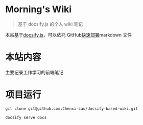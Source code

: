 # Morning's Wiki

> 基于 docsify.js 的个人 wiki 笔记

本站基于[docsify.js](https://docsify.js.org/#/zh-cn/)，可以依托 GitHub[快速部署](https://docsify.js.org/#/zh-cn/deploy)markdown 文件

# 本站内容

主要记录工作学习的前端笔记

# 项目运行

```
git clone git@github.com:Chenxi-Lau/docsify-based-wiki.git

docsify serve docs
```
